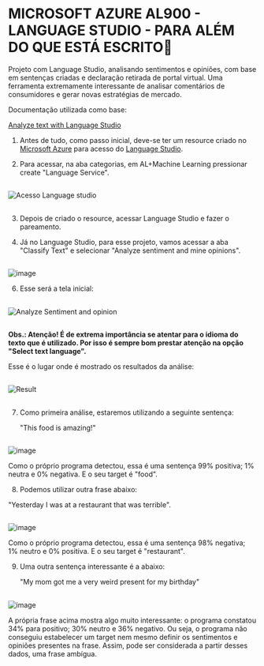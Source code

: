 # MICROSOFT AZURE AL900 - LANGUAGE STUDIO - PARA ALÉM DO QUE ESTÁ ESCRITO📝

Projeto com Language Studio, analisando sentimentos e opiniões, com base em sentenças criadas e declaração retirada de portal virtual. Uma ferramenta extremamente interessante de analisar comentários de consumidores e gerar novas estratégias de mercado.

Documentação utilizada como base:

[Analyze text with Language Studio](https://microsoftlearning.github.io/mslearn-ai-fundamentals/Instructions/Labs/06-text-analysis.html)

1. Antes de tudo, como passo inicial, deve-se ter um resource criado no [Microsoft Azure](https://azure.microsoft.com/) para acesso do [Language Studio](https://language.cognitive.azure.com/).

2. Para acessar, na aba categorias, em AL+Machine Learning pressionar create "Language Service".
##
![Acesso Language studio](https://github.com/vgastaldelli/LABORATORIOAZUREAI900-LANGUAGESTUDIO2024/assets/160192109/e08171f1-efc4-4f28-b761-1d5f0ceb3eee)

 ##
3. Depois de criado o resource, acessar Language Studio e fazer o pareamento.
   
5. Já no Language Studio, para esse projeto, vamos acessar a aba "Classify Text" e selecionar "Analyze sentiment and mine opinions".
##
![image](https://github.com/vgastaldelli/LABORATORIOAZUREAI900-LANGUAGESTUDIO2024/assets/160192109/2af2f311-c37a-40c1-b8a7-f3630156dbe7)


6. Esse será a tela inicial:
##
![Analyze Sentiment and opinion](https://github.com/vgastaldelli/LABORATORIOAZUREAI900-LANGUAGESTUDIO2024/assets/160192109/c03a6d4b-5083-4700-a143-fc7cc7e89da7)
##
**Obs.: Atenção! É de extrema importância se atentar para o idioma do texto que é utilizado. Por isso é sempre bom prestar atenção na opção "Select text language".**

Esse é o lugar onde é mostrado os resultados da análise:
##
![Result](https://github.com/vgastaldelli/LABORATORIOAZUREAI900-LANGUAGESTUDIO2024/assets/160192109/a0a8f086-59d7-40f9-9511-5ec78187fd7c)
##
7. Como primeira análise, estaremos utilizando a seguinte sentença:

   "This food is amazing!"

##
   ![image](https://github.com/vgastaldelli/LABORATORIOAZUREAI900-LANGUAGESTUDIO2024/assets/160192109/cfccaee6-162e-43fd-b5b4-82734b091f73)

Como o próprio programa detectou, essa é uma sentença 99% positiva; 1% neutra e 0% negativa. E o seu target é "food".

8. Podemos utilizar outra frase abaixo:

"Yesterday I was at a restaurant that was terrible".

##
![image](https://github.com/vgastaldelli/LABORATORIOAZUREAI900-LANGUAGESTUDIO2024/assets/160192109/29a39e66-88d3-4669-9713-708630ee13a1)

Como o próprio programa detectou, essa é uma sentença 98% negativa; 1% neutro e 0% positiva. E o seu target é "restaurant".

9. Uma outra sentença interessante é a abaixo:

    "My mom got me a very weird present for my birthday"
##
   ![image](https://github.com/vgastaldelli/LABORATORIOAZUREAI900-LANGUAGESTUDIO2024/assets/160192109/cd691213-59e0-4e6d-8830-1f335fe8e9b2)

   A própria frase acima mostra algo muito interessante: o programa constatou 34% para positivo; 30% neutro e 36% negativo. Ou seja, o programa não conseguiu estabelecer um target nem mesmo definir os sentimentos e opiniões presentes na frase. Assim, pode ser considerada a partir desses dados, uma frase ambígua.


